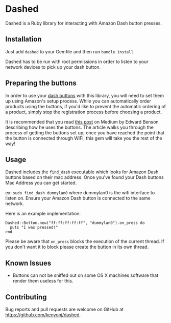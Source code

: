 # Dashed

Dashed is a Ruby library for interacting with Amazon Dash button presses.

## Installation

Just add `dashed` to your Gemfile and then run `bundle install`.

Dashed has to be run with root permissions in order to listen to your network
devices to pick up your dash button.

## Preparing the buttons

In order to use your [dash buttons](http://www.amazon.com/oc/dash-button) with this library, you will need to set them up using Amazon's setup process. While you can automatically order products using the buttons, if you'd like to prevent the automatic ordering of a product, simply stop the  registration process before choosing a product.

It is recommended that you read [this post](https://medium.com/@edwardbenson/how-i-hacked-amazon-s-5-wifi-button-to-track-baby-data-794214b0bdd8) on Medium by Edward Benson describing how he uses the buttons. The article walks you through the process of getting the buttons set up; once you have reached the point that the button is connected through WiFi, this gem will take you the rest of the way!


## Usage

Dashed includes the `find_dash` executable which looks for Amazon Dash buttons
based on their mac address. Once you've found your Dash buttons Mac Address you
can get started.

ex: `sudo find_dash dummylan0` where dummylan0 is the wifi interface to listen
on. Ensure your Amazon Dash button is connected to the same network.

Here is an example implementation:

```
Dashed::Button.new("ff:ff:ff:ff:ff", "dummylan0").on_press do
  puts "I was pressed!"
end
```

Please be aware that `on_press` blocks the execution of the current
thread. If you don't want it to block please create the button in its own
thread.

## Known Issues

 - Buttons can not be sniffed out on some OS X machines
   software that render them useless for this.

## Contributing

Bug reports and pull requests are welcome on GitHub at
https://github.com/kenyonj/dashed.

